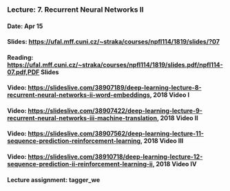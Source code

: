 ### Lecture: 7. Recurrent Neural Networks II
#### Date: Apr 15
#### Slides: https://ufal.mff.cuni.cz/~straka/courses/npfl114/1819/slides/?07
#### Reading: https://ufal.mff.cuni.cz/~straka/courses/npfl114/1819/slides.pdf/npfl114-07.pdf,PDF Slides
#### Video: https://slideslive.com/38907189/deep-learning-lecture-8-recurrent-neural-networks-ii-word-embeddings, 2018 Video I
#### Video: https://slideslive.com/38907422/deep-learning-lecture-9-recurrent-neural-networks-iii-machine-translation, 2018 Video II
#### Video: https://slideslive.com/38907562/deep-learning-lecture-11-sequence-prediction-reinforcement-learning, 2018 Video III
#### Video: https://slideslive.com/38910718/deep-learning-lecture-12-sequence-prediction-ii-reinforcement-learning-ii, 2018 Video IV
#### Lecture assignment: tagger_we
